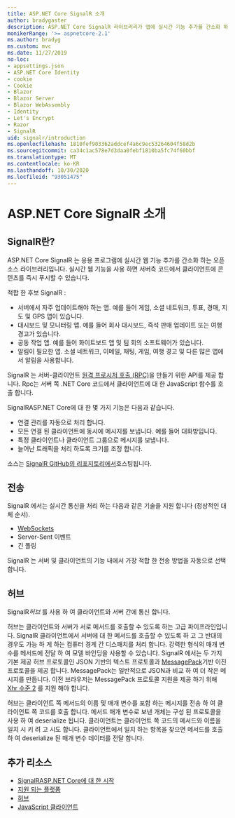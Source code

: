 ```yaml
---
title: ASP.NET Core SignalR 소개
author: bradygaster
description: ASP.NET Core SignalR 라이브러리가 앱에 실시간 기능 추가를 간소화 하는 방법을 알아봅니다.
monikerRange: '>= aspnetcore-2.1'
ms.author: bradyg
ms.custom: mvc
ms.date: 11/27/2019
no-loc:
- appsettings.json
- ASP.NET Core Identity
- cookie
- Cookie
- Blazor
- Blazor Server
- Blazor WebAssembly
- Identity
- Let's Encrypt
- Razor
- SignalR
uid: signalr/introduction
ms.openlocfilehash: 1810fef903362addcef4a6c9ec53264604f58d2b
ms.sourcegitcommit: ca34c1ac578e7d3daa0febf1810ba5fc74f60bbf
ms.translationtype: MT
ms.contentlocale: ko-KR
ms.lasthandoff: 10/30/2020
ms.locfileid: "93051475"
---
```

# <a name="introduction-to-aspnet-core-no-locsignalr"></a>ASP.NET Core SignalR 소개

## <a name="what-is-no-locsignalr"></a>SignalR란?

ASP.NET Core SignalR 는 응용 프로그램에 실시간 웹 기능 추가를 간소화 하는 오픈 소스 라이브러리입니다. 실시간 웹 기능을 사용 하면 서버측 코드에서 클라이언트에 콘텐츠를 즉시 푸시할 수 있습니다.

적합 한 후보 SignalR :

* 서버에서 자주 업데이트해야 하는 앱. 예를 들어 게임, 소셜 네트워크, 투표, 경매, 지도 및 GPS 앱이 있습니다.
* 대시보드 및 모니터링 앱. 예를 들어 회사 대시보드, 즉석 판매 업데이트 또는 여행 경고가 있습니다.
* 공동 작업 앱. 예를 들어 화이트보드 앱 및 팀 회의 소프트웨어가 있습니다.
* 알림이 필요한 앱. 소셜 네트워크, 이메일, 채팅, 게임, 여행 경고 및 다른 많은 앱에서 알림을 사용합니다.

SignalR 는 서버-클라이언트 [원격 프로시저 호출 (RPC)](https://wikipedia.org/wiki/Remote_procedure_call)을 만들기 위한 API를 제공 합니다. Rpc는 서버 쪽 .NET Core 코드에서 클라이언트에 대 한 JavaScript 함수를 호출 합니다.

SignalRASP.NET Core에 대 한 몇 가지 기능은 다음과 같습니다.

* 연결 관리를 자동으로 처리 합니다.
* 모든 연결 된 클라이언트에 동시에 메시지를 보냅니다. 예를 들어 대화방입니다.
* 특정 클라이언트나 클라이언트 그룹으로 메시지를 보냅니다.
* 늘어난 트래픽을 처리 하도록 크기를 조정 합니다.

소스는 [ SignalR GitHub의 리포지토리에서](https://github.com/dotnet/AspNetCore/tree/master/src/SignalR)호스팅됩니다.

## <a name="transports"></a>전송

SignalR 에서는 실시간 통신을 처리 하는 다음과 같은 기술을 지원 합니다 (정상적인 대체 순서).

* [WebSockets](https://tools.ietf.org/html/rfc7118)
* Server-Sent 이벤트
* 긴 폴링

SignalR 는 서버 및 클라이언트의 기능 내에서 가장 적합 한 전송 방법을 자동으로 선택 합니다.

## <a name="hubs"></a>허브

SignalR*허브* 를 사용 하 여 클라이언트와 서버 간에 통신 합니다.

허브는 클라이언트와 서버가 서로 메서드를 호출할 수 있도록 하는 고급 파이프라인입니다. SignalR 클라이언트에서 서버에 대 한 메서드를 호출할 수 있도록 하 고 그 반대의 경우도 가능 하 게 하는 컴퓨터 경계 간 디스패치를 처리 합니다. 강력한 형식의 매개 변수를 메서드에 전달 하 여 모델 바인딩을 사용할 수 있습니다. SignalR 에서는 두 가지 기본 제공 허브 프로토콜인 JSON 기반의 텍스트 프로토콜과 [MessagePack](https://msgpack.org/)기반 이진 프로토콜을 제공 합니다.  MessagePack는 일반적으로 JSON과 비교 하 여 더 작은 메시지를 만듭니다. 이전 브라우저는 MessagePack 프로토콜 지원을 제공 하기 위해 [Xhr 수준 2](https://caniuse.com/#feat=xhr2) 를 지원 해야 합니다.

허브는 클라이언트 쪽 메서드의 이름 및 매개 변수를 포함 하는 메시지를 전송 하 여 클라이언트 쪽 코드를 호출 합니다. 메서드 매개 변수로 보낸 개체는 구성 된 프로토콜을 사용 하 여 deserialize 됩니다. 클라이언트는 클라이언트 쪽 코드의 메서드와 이름을 일치 시 키 려 고 시도 합니다. 클라이언트에서 일치 하는 항목을 찾으면 메서드를 호출 하 여 deserialize 된 매개 변수 데이터를 전달 합니다.

## <a name="additional-resources"></a>추가 리소스

* [SignalRASP.NET Core에 대 한 시작](xref:tutorials/signalr)
* [지원 되는 플랫폼](xref:signalr/supported-platforms)
* [허브](xref:signalr/hubs)
* [JavaScript 클라이언트](xref:signalr/javascript-client)

